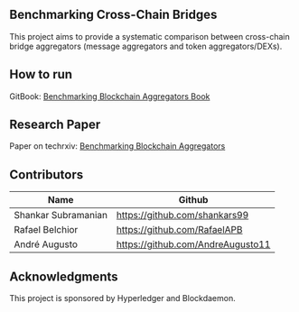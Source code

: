 ## Benchmarking Cross-Chain Bridges
This project aims to provide a systematic comparison between cross-chain bridge aggregators (message aggregators and token aggregators/DEXs).

## How to run
GitBook: [Benchmarking Blockchain Aggregators Book](https://benchmarking-aggregators.gitbook.io/benchmarking-cross-chain-bridges/) <br>

## Research Paper
Paper on techrxiv: [Benchmarking Blockchain Aggregators](https://www.techrxiv.org/users/687326/articles/697988-benchmarking-bridge-aggregators?access_token=_CKaHPE2j7yeGUr0dOzYag)

## Contributors
| Name                | Github                            |
| ------------------- | --------------------------------- |
| Shankar Subramanian | https://github.com/shankars99     |
| Rafael Belchior     | https://github.com/RafaelAPB      |
| André Augusto       | https://github.com/AndreAugusto11 |

## Acknowledgments
This project is sponsored by Hyperledger and Blockdaemon.
